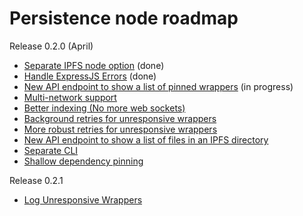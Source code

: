 # Persistence node roadmap

Release 0.2.0 (April)

- [Separate IPFS node option](https://github.com/polywrap/nodes/issues/6) (done)
- [Handle ExpressJS Errors](https://github.com/polywrap/nodes/issues/15) (done)
- [New API endpoint to show a list of pinned wrappers](https://github.com/polywrap/nodes/issues/9) (in progress)
- [Multi-network support](https://github.com/polywrap/nodes/issues/1)
- [Better indexing (No more web sockets)](https://github.com/polywrap/nodes/issues/2)
- [Background retries for unresponsive wrappers](https://github.com/polywrap/nodes/issues/3)
- [More robust retries for unresponsive wrappers](https://github.com/polywrap/nodes/issues/4)
- [New API endpoint to show a list of files in an IPFS directory](https://github.com/polywrap/nodes/issues/5)
- [Separate CLI](https://github.com/polywrap/nodes/issues/7)
- [Shallow dependency pinning](https://github.com/polywrap/nodes/issues/8)

Release 0.2.1
- [Log Unresponsive Wrappers](https://github.com/polywrap/nodes/issues/16)
